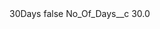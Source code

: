 <?xml version="1.0" encoding="UTF-8"?>
<CustomMetadata xmlns="http://soap.sforce.com/2006/04/metadata" xmlns:xsi="http://www.w3.org/2001/XMLSchema-instance" xmlns:xsd="http://www.w3.org/2001/XMLSchema">
    <label>30Days</label>
    <protected>false</protected>
    <values>
        <field>No_Of_Days__c</field>
        <value xsi:type="xsd:double">30.0</value>
    </values>
</CustomMetadata>
